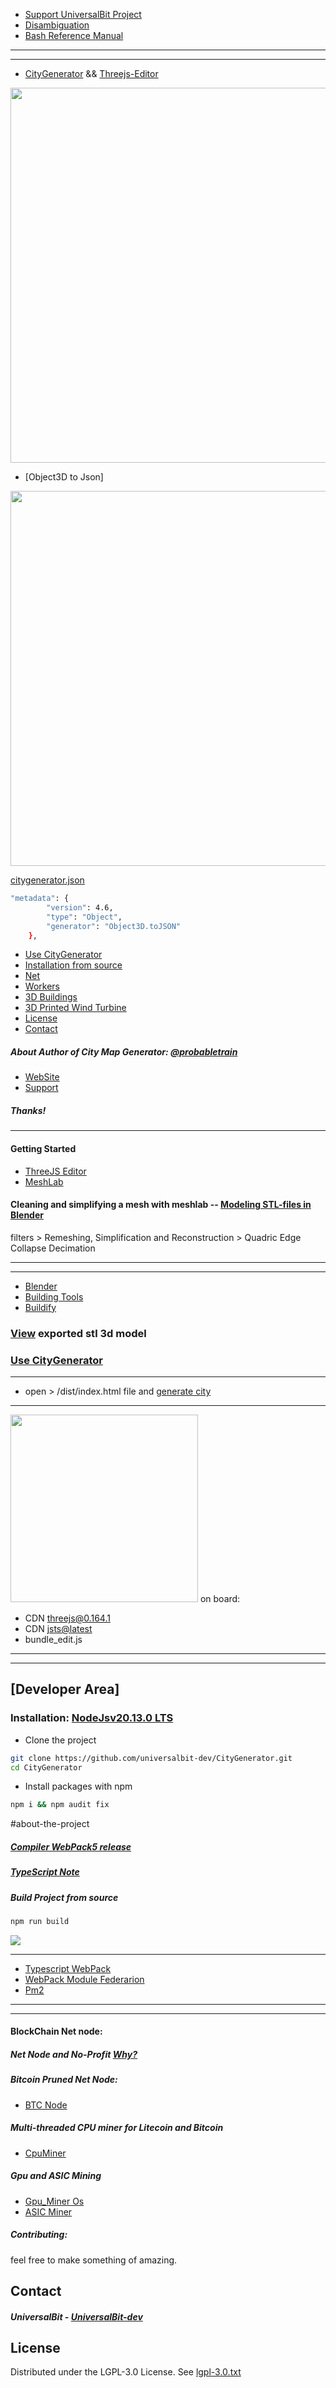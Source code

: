 * [Support UniversalBit Project](https://github.com/universalbit-dev/universalbit-dev/tree/main/support)
* [Disambiguation](https://en.wikipedia.org/wiki/Wikipedia:Disambiguation)
* [Bash Reference Manual](https://www.gnu.org/software/bash/manual/html_node/index.html)
---
---
* [CityGenerator](https://github.com/universalbit-dev/CityGenerator/blob/master/assets/images/gif/citygenerator.gif) && [Threejs-Editor](https://threejs.org/editor/)

<img src="https://github.com/universalbit-dev/CityGenerator/blob/master/assets/images/gif/city_generator_threejs_editor.gif" width="600"></img>

* [Object3D to Json]
  
<img src="https://github.com/universalbit-dev/CityGenerator/blob/master/assets/images/gif/object3d_tojson.gif" width="600"></img>

[citygenerator.json](https://raw.githubusercontent.com/universalbit-dev/CityGenerator/master/json/citygenerator.json)
```bash
"metadata": {
		"version": 4.6,
		"type": "Object",
		"generator": "Object3D.toJSON"
	},
```
* [Use CityGenerator](https://github.com/universalbit-dev/CityGenerator/blob/master/docs/usageguide.md)
* [Installation from source](#developer-area)
* [Net](https://github.com/universalbit-dev/CityGenerator/tree/master/network)
* [Workers](https://github.com/universalbit-dev/CityGenerator#multi-threaded-cpu-miner-for-litecoin-and-bitcoin)
* [3D Buildings](https://github.com/universalbit-dev/CityGenerator/tree/master/public/3d/buildings)
* [3D Printed Wind Turbine](https://github.com/universalbit-dev/CityGenerator/blob/master/public/windturbine/ArchimedesWindTurbine.md)
* [License](https://www.gnu.org/licenses/lgpl-3.0.txt)
* [Contact](#contact)

##### About Author of City Map Generator: [@probabletrain](https://github.com/ProbableTrain/MapGenerator)
* [WebSite](https://maps.probabletrain.com/#/)
* [Support](https://ko-fi.com/probabletrain)
  
##### Thanks!
---

#### Getting Started
* [ThreeJS Editor](https://threejs.org/editor/)
* [MeshLab](https://www.meshlab.net/#features)
#### Cleaning and simplifying a mesh with meshlab  -- [Modeling STL-files in Blender](https://github.com/universalbit-dev/CityGenerator/blob/master/docs/stl.md)
filters > Remeshing, Simplification and Reconstruction > Quadric Edge Collapse Decimation

---
---

* [Blender](https://www.blender.org/)
* [Building Tools](https://ranjian0.github.io/building_tools/)
* [Buildify](https://github.com/universalbit-dev/CityGenerator/blob/master/public/3d/buildify/Buildify_1.0.pdf)

### [View](https://github.com/universalbit-dev/CityGenerator/blob/master/stl/nofullstack_model.stl) exported stl 3d model
### [Use CityGenerator](https://github.com/universalbit-dev/CityGenerator/blob/master/docs/usageguide.md)
---
* open > /dist/index.html file  and [generate city](https://github.com/universalbit-dev/CityGenerator/blob/master/assets/images/gif/citygenerator.gif)
---
<img src="https://github.com/universalbit-dev/CityGenerator/blob/master/assets/images/gif/citygenerator.gif" width="300"></img>
on board:
* CDN [threejs@0.164.1](https://www.jsdelivr.com/package/npm/three)
* CDN [jsts@latest](https://www.jsdelivr.com/package/npm/jsts)
* bundle_edit.js

---
---

## [Developer Area]

### Installation: [NodeJsv20.13.0 LTS](https://nodejs.org/en/blog/release/v20.13.0)

* Clone the project
```bash
git clone https://github.com/universalbit-dev/CityGenerator.git
cd CityGenerator
```
* Install packages with npm 
```bash
npm i && npm audit fix
```

#about-the-project
##### [Compiler WebPack5 release](https://webpack.js.org/blog/2020-10-10-webpack-5-release/)
##### [TypeScript Note](https://webpack.js.org/guides/typescript/)


##### Build Project from source
```bash
npm run build
```
<img src="https://github.com/universalbit-dev/CityGenerator/blob/master/assets/images/gif/citygenerator_algo.gif" width="auto"></img>

---

* [Typescript WebPack](https://webpack.js.org/guides/typescript/)
* [WebPack Module Federarion](https://webpack.js.org/concepts/module-federation/)
* [Pm2](https://pm2.io/docs/runtime/guide/process-management/)

---
---

#### BlockChain Net node:
##### Net Node and No-Profit  [Why?](https://www.blockchain-council.org/blockchain/blockchain-mining-a-comprehensive-step-by-step-guide/)
##### Bitcoin Pruned Net Node:
* [BTC Node](https://github.com/universalbit-dev/universalbit-dev/tree/main/blockchain/bitcoin)
##### Multi-threaded CPU miner for Litecoin and Bitcoin 
* [CpuMiner](https://github.com/universalbit-dev/CityGenerator/blob/master/workers/workers.md)
##### Gpu and ASIC Mining
* [Gpu_Miner Os](https://simplemining.net)
* [ASIC Miner](https://www.asicminervalue.com/)

##### Contributing:
feel free to make something of amazing.
  
## Contact
##### UniversalBit - [UniversalBit-dev](https://github.com/universalbit-dev)

## License
Distributed under the LGPL-3.0 License. See [lgpl-3.0.txt](https://www.gnu.org/licenses/lgpl-3.0.txt)

